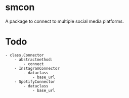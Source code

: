 # smcon
A package to connect to multiple social media platforms.

# Todo
    - class.Connector
        - abstractmethod: 
            - connect
        - InstagramConnector
            - dataclass
                - base_url
        - SpotifyConnector
            - dataclass
                - base_url

